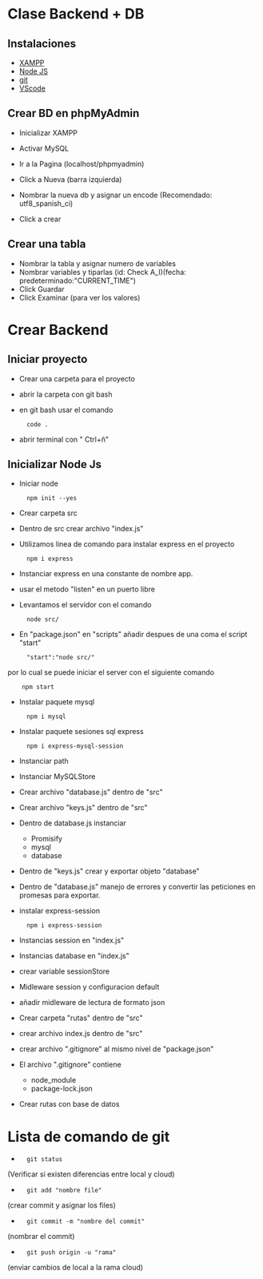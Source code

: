 # Clase Backend + DB

## Instalaciones

-   [XAMPP](https://www.apachefriends.org/es/index.html)
-   [Node JS](https://nodejs.org/es)
-   [git](https://www.youtube.com/watch?v=9uKPY7V_ai8)
-   [VScode](https://code.visualstudio.com/)

## Crear BD en phpMyAdmin

- Inicializar XAMPP
- Activar MySQL
- Ir a la Pagina (localhost/phpmyadmin)

- Click a Nueva (barra izquierda)
- Nombrar la nueva db y asignar un encode (Recomendado: utf8_spanish_ci)

- Click a crear

## Crear una tabla

- Nombrar la tabla y asignar numero de variables
- Nombrar variables y tiparlas (id: Check A_I)(fecha:  predeterminado:"CURRENT_TIME")
- Click Guardar
- Click Examinar (para ver los valores)

# Crear Backend

## Iniciar proyecto

- Crear una carpeta para el proyecto
- abrir la carpeta con git bash
- en git bash usar el comando 

        code .

- abrir terminal con " Ctrl+ñ"

## Inicializar Node Js

- Iniciar node


        npm init --yes


- Crear carpeta src
- Dentro de src crear archivo "index.js"
- Utilizamos linea de comando para instalar express en el proyecto

        npm i express

- Instanciar express en una constante de nombre app.

- usar el metodo "listen" en un puerto libre
- Levantamos el servidor con el comando

        node src/

- En "package.json" en "scripts" añadir despues de una coma el script "start"

        "start":"node src/"

por lo cual se puede iniciar el server con el siguiente comando

        npm start

- Instalar paquete mysql

        npm i mysql

- Instalar paquete sesiones sql express

        npm i express-mysql-session

- Instanciar path
- Instanciar MySQLStore
- Crear archivo "database.js" dentro de "src"
- Crear archivo "keys.js" dentro de "src"
- Dentro de database.js instanciar 
    - Promisify
    - mysql
    - database
- Dentro de "keys.js" crear y exportar objeto "database"
- Dentro de "database.js" manejo de errores y convertir las peticiones en promesas para exportar.
- instalar express-session

        npm i express-session

- Instancias session en "index.js"
- Instancias database en "index.js"
- crear variable sessionStore
- Midleware session y configuracion default
- añadir midleware de lectura de formato json
- Crear carpeta "rutas" dentro de "src"
- crear archivo index.js dentro de "src"

- crear archivo ".gitignore" al mismo nivel de "package.json"
- El archivo ".gitignore" contiene
    - node_module
    - package-lock.json
- Crear rutas con base de datos






# Lista de comando de git

-       git status 
(Verificar si existen diferencias entre local y cloud)
-       git add "nombre file" 
(crear commit y asignar los files)
-       git commit -m "nombre del commit" 
(nombrar el commit)
-       git push origin -u "rama" 
(enviar cambios de local a la rama cloud)

